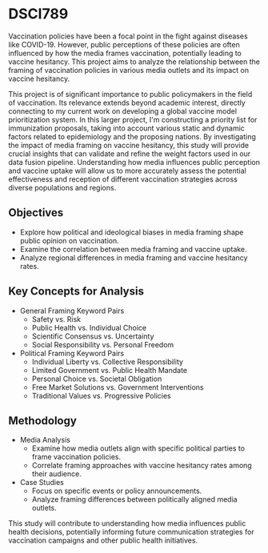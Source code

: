 # DSCI789
Vaccination policies have been a focal point in the fight against diseases like COVID-19. However, public perceptions of these policies are often influenced by how the media frames vaccination, potentially leading to vaccine hesitancy. This project aims to analyze the relationship between the framing of vaccination policies in various media outlets and its impact on vaccine hesitancy.

This project is of significant importance to public policymakers in the field of vaccination. Its relevance extends beyond academic interest, directly connecting to my current work on developing a global vaccine model prioritization system. In this larger project, I'm constructing a priority list for immunization proposals, taking into account various static and dynamic factors related to epidemiology and the proposing nations. By investigating the impact of media framing on vaccine hesitancy, this study will provide crucial insights that can validate and refine the weight factors used in our data fusion pipeline. Understanding how media influences public perception and vaccine uptake will allow us to more accurately assess the potential effectiveness and reception of different vaccination strategies across diverse populations and regions.

## Objectives
- Explore how political and ideological biases in media framing shape public opinion on vaccination.
- Examine the correlation between media framing and vaccine uptake.
- Analyze regional differences in media framing and vaccine hesitancy rates.

## Key Concepts for Analysis
- General Framing Keyword Pairs
  - Safety vs. Risk
  - Public Health vs. Individual Choice
  - Scientific Consensus vs. Uncertainty
  - Social Responsibility vs. Personal Freedom
- Political Framing Keyword Pairs
  - Individual Liberty vs. Collective Responsibility
  - Limited Government vs. Public Health Mandate
  - Personal Choice vs. Societal Obligation
  - Free Market Solutions vs. Government Interventions
  - Traditional Values vs. Progressive Policies

## Methodology
- Media Analysis
  - Examine how media outlets align with specific political parties to frame vaccination policies.
  - Correlate framing approaches with vaccine hesitancy rates among their audience.
- Case Studies
  - Focus on specific events or policy announcements.
  - Analyze framing differences between politically aligned media outlets.
 
This study will contribute to understanding how media influences public health decisions, potentially informing future communication strategies for vaccination campaigns and other public health initiatives.


